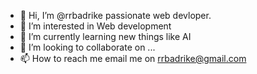 - 👋 Hi, I’m @rrbadrike passionate web devloper.
- 👀 I’m interested in Web development
- 🌱 I’m currently learning new things like AI
- 💞️ I’m looking to collaborate on ...
- 📫 How to reach me email me on rrbadrike@gmail.com

<!---
rrbadrike/rrbadrike is a ✨ special ✨ repository because its `README.md` (this file) appears on your GitHub profile.
You can click the Preview link to take a look at your changes.
--->
